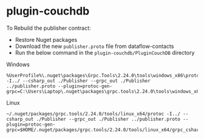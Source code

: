 # plugin-couchdb

To Rebuild the publisher contract:
- Restore Nuget packages
- Download the new `publisher.proto` file from dataflow-contacts
- Run the below command in the `plugin-couchdb/PluginCouchDB` directory

Windows
```
%UserProfile%\.nuget\packages\Grpc.Tools\2.24.0\tools\windows_x86\protoc.exe -I../ --csharp_out ./Publisher --grpc_out ./Publisher ../publisher.proto --plugin=protoc-gen-grpc=C:\Users\Laptop\.nuget\packages\grpc.tools\2.24.0\tools\windows_x86\grpc_csharp_plugin.exe```
```

Linux
```
~/.nuget/packages/grpc.tools/2.24.0/tools/linux_x64/protoc -I../ --csharp_out ./Publisher --grpc_out ./Publisher ../publisher.proto --plugin=protoc-gen-grpc=$HOME/.nuget/packages/grpc.tools/2.24.0/tools/linux_x64/grpc_csharp_plugin
```